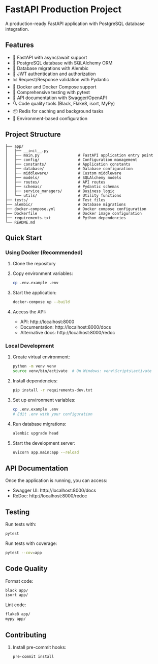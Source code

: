 # FastAPI Production Project

A production-ready FastAPI application with PostgreSQL database integration.

## Features

- 🚀 FastAPI with async/await support
- 🐘 PostgreSQL database with SQLAlchemy ORM
- 🔄 Database migrations with Alembic
- 🔐 JWT authentication and authorization
- 📊 Request/Response validation with Pydantic
- 🐳 Docker and Docker Compose support
- 🧪 Comprehensive testing with pytest
- 📝 API documentation with Swagger/OpenAPI
- 🔍 Code quality tools (Black, Flake8, isort, MyPy)
- 📦 Redis for caching and background tasks
- 🔧 Environment-based configuration

## Project Structure

```
├── app/
│   ├── __init__.py
│   ├── main.py                 # FastAPI application entry point
│   ├── config/                 # Configuration management
│   ├── constants/              # Application constants
│   ├── database/               # Database configuration
│   ├── middleware/             # Custom middleware
│   ├── models/                 # SQLAlchemy models
│   ├── routes/                 # API routes
│   ├── schemas/                # Pydantic schemas
│   ├── service_managers/       # Business logic
│   └── utils/                  # Utility functions
├── tests/                      # Test files
├── alembic/                    # Database migrations
├── docker-compose.yml          # Docker compose configuration
├── Dockerfile                  # Docker image configuration
├── requirements.txt            # Python dependencies
└── README.md
```

## Quick Start

### Using Docker (Recommended)

1. Clone the repository
2. Copy environment variables:
   ```bash
   cp .env.example .env
   ```

3. Start the application:
   ```bash
   docker-compose up --build
   ```

4. Access the API:
   - API: http://localhost:8000
   - Documentation: http://localhost:8000/docs
   - Alternative docs: http://localhost:8000/redoc

### Local Development

1. Create virtual environment:
   ```bash
   python -m venv venv
   source venv/bin/activate  # On Windows: venv\Scripts\activate
   ```

2. Install dependencies:
   ```bash
   pip install -r requirements-dev.txt
   ```

3. Set up environment variables:
   ```bash
   cp .env.example .env
   # Edit .env with your configuration
   ```

4. Run database migrations:
   ```bash
   alembic upgrade head
   ```

5. Start the development server:
   ```bash
   uvicorn app.main:app --reload
   ```

## API Documentation

Once the application is running, you can access:
- Swagger UI: http://localhost:8000/docs
- ReDoc: http://localhost:8000/redoc

## Testing

Run tests with:
```bash
pytest
```

Run tests with coverage:
```bash
pytest --cov=app
```

## Code Quality

Format code:
```bash
black app/
isort app/
```

Lint code:
```bash
flake8 app/
mypy app/
```

## Contributing

1. Install pre-commit hooks:
   ```bash
   pre-commit install
